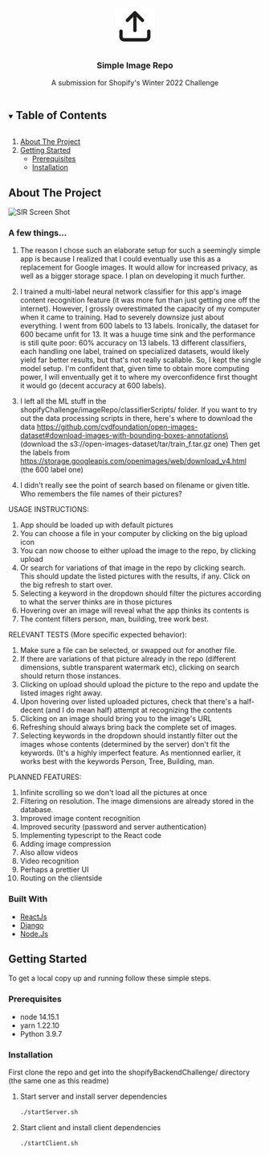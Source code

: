 <!-- PROJECT LOGO -->
<br />
<p align="center">
  <a href="https://github.com/therealaleks/shopifyBackendChallenge">
    <img src="images/logo.png" alt="Logo" width="80" height="80">
  </a>

  <h3 align="center">Simple Image Repo</h3>

  <p align="center">
    A submission for Shopify's Winter 2022 Challenge
  </p>
</p>



<!-- TABLE OF CONTENTS -->
<details open="open">
  <summary><h2 style="display: inline-block">Table of Contents</h2></summary>
  <ol>
    <li>
      <a href="#about-the-project">About The Project</a>
    </li>
    <li>
      <a href="#getting-started">Getting Started</a>
      <ul>
        <li><a href="#prerequisites">Prerequisites</a></li>
        <li><a href="#installation">Installation</a></li>
      </ul>
    </li>
  </ol>
</details>



<!-- ABOUT THE PROJECT -->
## About The Project

![SIR Screen Shot](images/screenshot.png)

### A few things...

1. The reason I chose such an elaborate setup for such a seemingly simple app is because I realized that I could eventually use this as a replacement for Google images. It would allow for increased privacy, as well as a bigger storage space. I plan on developing it much further.

2. I trained a multi-label neural network classifier for this app's image content recognition feature (it was more fun than just getting one off the internet). However, I grossly overestimated the capacity of my computer when it came to training. Had to severely downsize just about everything. I went from 600 labels to 13 labels. Ironically, the dataset for 600 became unfit for 13. It was a huuge time sink and the performance is still quite poor: 60% accuracy on 13 labels. 13 different classifiers, each handling one label, trained on specialized datasets, would likely yield far better results, but that's not really scallable. So, I kept the single model setup. I'm confident that, given time to obtain more computing power, I will enventually get it to where my overconfidence first thought it would go (decent accuracy at 600 labels). 

3. I left all the ML stuff in the shopifyChallenge/imageRepo/classifierScripts/ folder. If you want to try out the data processing scripts in there, here's where to download the data
    https://github.com/cvdfoundation/open-images-dataset#download-images-with-bounding-boxes-annotations\
    (download the s3://open-images-dataset/tar/train_f.tar.gz one)
    Then get the labels from https://storage.googleapis.com/openimages/web/download_v4.html (the 600 label one)
    
4. I didn't really see the point of search based on filename or given title. Who remembers the file names of their pictures?

USAGE INSTRUCTIONS:

1. App should be loaded up with default pictures
2. You can choose a file in your computer by clicking on the big upload icon
3. You can now choose to either upload the image to the repo, by clicking upload
4. Or search for variations of that image in the repo by clicking search. This should update the listed pictures with the results, if any. Click on the big refresh to start over.
6. Selecting a keyword in the dropdown should filter the pictures according to what the server thinks are in those pictures
7. Hovering over an image will reveal what the app thinks its contents is
8. The content filters person, man, building, tree work best. 

RELEVANT TESTS (More specific expected behavior):

1. Make sure a file can be selected, or swapped out for another file.
2. If there are variations of that picture already in the repo (different dimensions, subtle transparent watermark etc), clicking on search should return those instances.
3. Clicking on upload should upload the picture to the repo and update the listed images right away. 
4. Upon hovering over listed uploaded pictures, check that there's a half-decent (and I do mean half) attempt at recognizing the contents
5. Clicking on an image should bring you to the image's URL
6. Refreshing should always bring back the complete set of images.
7. Selecting keywords in the dropdown should instantly filter out the images whose contents (determined by the server) don't fit the keywords. (It's a highly imperfect feature. As mentionned earlier, it works best with the keywords Person, Tree, Building, man.

PLANNED FEATURES:
1. Infinite scrolling so we don't load all the pictures at once
2. Filtering on resolution. The image dimensions are already stored in the database.
3. Improved image content recognition
4. Improved security (password and server authentication)
5. Implementing typescript to the React code
6. Adding image compression
7. Also allow videos
8. Video recognition
9. Perhaps a prettier UI
10. Routing on the clientside

### Built With

* [ReactJs](https://reactjs.org/)
* [Django](https://www.djangoproject.com/)
* [Node.Js](https://nodejs.org/en/)



<!-- GETTING STARTED -->
## Getting Started

To get a local copy up and running follow these simple steps.

### Prerequisites

* node 14.15.1
* yarn 1.22.10
* Python 3.9.7

### Installation

First clone the repo and get into the shopifyBackendChallenge/ directory (the same one as this readme)

1. Start server and install server dependencies
   ```sh
   ./startServer.sh
   ```
2. Start client and install client dependencies
   ```sh
   ./startClient.sh
   ```




<!-- MARKDOWN LINKS & IMAGES -->
<!-- https://www.markdownguide.org/basic-syntax/#reference-style-links -->
[contributors-shield]: https://img.shields.io/github/contributors/github_username/repo.svg?style=for-the-badge
[contributors-url]: https://github.com/github_username/repo_name/graphs/contributors
[forks-shield]: https://img.shields.io/github/forks/github_username/repo.svg?style=for-the-badge
[forks-url]: https://github.com/github_username/repo_name/network/members
[stars-shield]: https://img.shields.io/github/stars/github_username/repo.svg?style=for-the-badge
[stars-url]: https://github.com/github_username/repo_name/stargazers
[issues-shield]: https://img.shields.io/github/issues/github_username/repo.svg?style=for-the-badge
[issues-url]: https://github.com/github_username/repo_name/issues
[license-shield]: https://img.shields.io/github/license/github_username/repo.svg?style=for-the-badge
[license-url]: https://github.com/github_username/repo_name/blob/master/LICENSE.txt
[linkedin-shield]: https://img.shields.io/badge/-LinkedIn-black.svg?style=for-the-badge&logo=linkedin&colorB=555
[linkedin-url]: https://linkedin.com/in/github_username
